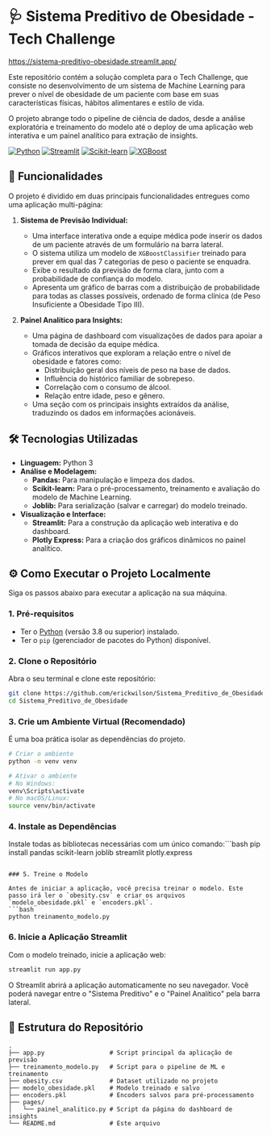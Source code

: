 # 🩺 Sistema Preditivo de Obesidade - Tech Challenge

https://sistema-preditivo-obesidade.streamlit.app/

Este repositório contém a solução completa para o Tech Challenge, que consiste no desenvolvimento de um sistema de Machine Learning para prever o nível de obesidade de um paciente com base em suas características físicas, hábitos alimentares e estilo de vida.

O projeto abrange todo o pipeline de ciência de dados, desde a análise exploratória e treinamento do modelo até o deploy de uma aplicação web interativa e um painel analítico para extração de insights.

[![Python](https://img.shields.io/badge/Python-3.11+-blue?style=for-the-badge&logo=python)](https://www.python.org/)
[![Streamlit](https://img.shields.io/badge/Streamlit-1.29-red?style=for-the-badge&logo=streamlit)](https://streamlit.io)
[![Scikit-learn](https://img.shields.io/badge/Scikit--learn-1.3-orange?style=for-the-badge&logo=scikit-learn)](https://scikit-learn.org/)
[![XGBoost](https://img.shields.io/badge/XGBoost-latest-green?style=for-the-badge&logo=xgboost)](https://xgboost.readthedocs.io/en/stable/)


## 🚀 Funcionalidades

O projeto é dividido em duas principais funcionalidades entregues como uma aplicação multi-página:

1.  **Sistema de Previsão Individual:**
    *   Uma interface interativa onde a equipe médica pode inserir os dados de um paciente através de um formulário na barra lateral.
    *   O sistema utiliza um modelo de `XGBoostClassifier` treinado para prever em qual das 7 categorias de peso o paciente se enquadra.
    *   Exibe o resultado da previsão de forma clara, junto com a probabilidade de confiança do modelo.
    *   Apresenta um gráfico de barras com a distribuição de probabilidade para todas as classes possíveis, ordenado de forma clínica (de Peso Insuficiente a Obesidade Tipo III).

2.  **Painel Analítico para Insights:**
    *   Uma página de dashboard com visualizações de dados para apoiar a tomada de decisão da equipe médica.
    *   Gráficos interativos que exploram a relação entre o nível de obesidade e fatores como:
        *   Distribuição geral dos níveis de peso na base de dados.
        *   Influência do histórico familiar de sobrepeso.
        *   Correlação com o consumo de álcool.
        *   Relação entre idade, peso e gênero.
    *   Uma seção com os principais insights extraídos da análise, traduzindo os dados em informações acionáveis.

## 🛠️ Tecnologias Utilizadas

*   **Linguagem:** Python 3
*   **Análise e Modelagem:**
    *   **Pandas:** Para manipulação e limpeza dos dados.
    *   **Scikit-learn:** Para o pré-processamento, treinamento e avaliação do modelo de Machine Learning.
    *   **Joblib:** Para serialização (salvar e carregar) do modelo treinado.
*   **Visualização e Interface:**
    *   **Streamlit:** Para a construção da aplicação web interativa e do dashboard.
    *   **Plotly Express:** Para a criação dos gráficos dinâmicos no painel analítico.

## ⚙️ Como Executar o Projeto Localmente

Siga os passos abaixo para executar a aplicação na sua máquina.

### 1. Pré-requisitos

*   Ter o [Python](https://www.python.org/downloads/) (versão 3.8 ou superior) instalado.
*   Ter o `pip` (gerenciador de pacotes do Python) disponível.

### 2. Clone o Repositório

Abra o seu terminal e clone este repositório:
```bash
git clone https://github.com/erickwilson/Sistema_Preditivo_de_Obesidade.git
cd Sistema_Preditivo_de_Obesidade
```

### 3. Crie um Ambiente Virtual (Recomendado)

É uma boa prática isolar as dependências do projeto.
```bash
# Criar o ambiente
python -m venv venv

# Ativar o ambiente
# No Windows:
venv\Scripts\activate
# No macOS/Linux:
source venv/bin/activate
```

### 4. Instale as Dependências

Instale todas as bibliotecas necessárias com um único comando:```bash
pip install pandas scikit-learn joblib streamlit plotly.express
```

### 5. Treine o Modelo

Antes de iniciar a aplicação, você precisa treinar o modelo. Este passo irá ler o `obesity.csv` e criar os arquivos `modelo_obesidade.pkl` e `encoders.pkl`.
```bash
python treinamento_modelo.py
```

### 6. Inicie a Aplicação Streamlit

Com o modelo treinado, inicie a aplicação web:
```bash
streamlit run app.py
```
O Streamlit abrirá a aplicação automaticamente no seu navegador. Você poderá navegar entre o "Sistema Preditivo" e o "Painel Analítico" pela barra lateral.

## 📁 Estrutura do Repositório

```
.
├── app.py                  # Script principal da aplicação de previsão
├── treinamento_modelo.py   # Script para o pipeline de ML e treinamento
├── obesity.csv             # Dataset utilizado no projeto
├── modelo_obesidade.pkl    # Modelo treinado e salvo
├── encoders.pkl            # Encoders salvos para pré-processamento
├── pages/
│   └── painel_analitico.py # Script da página do dashboard de insights
└── README.md               # Este arquivo
```

